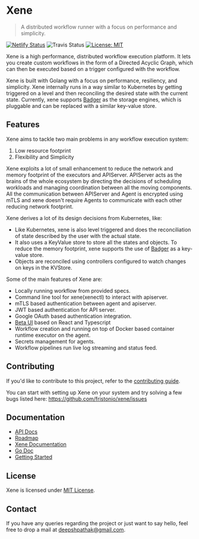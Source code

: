 # Xene

> A distributed workflow runner with a focus on performance and simplicity.

[![Netlify Status](https://api.netlify.com/api/v1/badges/f3adc406-ad04-4059-ad21-6a54f4be6771/deploy-status)](https://app.netlify.com/sites/sad-thompson-bcaa9a/deploys) ![Travis Status](https://travis-ci.com/fristonio/xene.svg?token=xvk2YsyqhEExfPszH3rV&branch=master) [![License: MIT](https://img.shields.io/badge/License-MIT-yellow.svg)](https://opensource.org/licenses/MIT)


Xene is a high performance, distributed workflow execution platform. It lets you create custom workflows in the form of a Directed Acyclic Graph, which can then be executed based on a trigger configured with the workflow.

Xene is built with Golang with a focus on performance, resiliency, and simplicity. Xene internally runs in a way similar to Kubernetes by getting triggered on a level and then reconciling the desired state with the current state. Currently, xene supports [Badger](https://github.com/dgraph-io/badger) as the storage engines, which is pluggable and can be replaced with a similar key-value store.

## Features

Xene aims to tackle two main problems in any workflow execution system:

1. Low resource footprint
2. Flexibility and Simplicity

Xene exploits a lot of small enhancement to reduce the network and memory footprint of the executors and APIServer.
APIServer acts as the brains of the whole ecosystem by directing the decisions of scheduling workloads and managing coordination
between all the moving components. All the communication between APIServer and Agent is encrypted using mTLS and xene doesn't require
Agents to communicate with each other reducing network footprint.

Xene derives a lot of its design decisions from Kubernetes, like:

- Like Kubernetes, xene is also level triggered and does the reconciliation of state described by the user with the actual state.
- It also uses a KeyValue store to store all the states and objects. To reduce the memory footprint, xene supports the use of [Badger](https://github.com/dgraph-io/badger) as a key-value store.
- Objects are reconciled using controllers configured to watch changes on keys in the KVStore.

Some of the main features of Xene are:

- Locally running workflow from provided specs.
- Command line tool for xene(xenectl) to interact with apiserver.
- mTLS based authentication between agent and apiserver.
- JWT based authentication for API server.
- Google OAuth based authentication integration.
- [Beta UI](https://github.com/fristonio/xene-ui) based on React and Typescript
- Workflow creation and running on top of Docker based container runtime executor on the agent.
- Secrets management for agents.
- Workflow pipelines run live log streaming and status feed.

## Contributing

If you'd like to contribute to this project, refer to the [contributing guide](Contributing.md).

You can start with setting up Xene on your system and try solving a few bugs listed here: https://github.com/fristonio/xene/issues

## Documentation

- [API Docs](https://xene-api-docs.netlify.app/apidocs.html)
- [Roadmap](/ROADMAP.md)
- [Xene Documentation](https://xene-api-docs.netlify.app/)
- [Go Doc](https://pkg.go.dev/github.com/fristonio/xene)
- [Getting Started](/docs/GettingStarted.md)

## License

Xene is licensed under [MIT License](https://github.com/fristonio/xene/blob/master/LICENSE.md).

## Contact

If you have any queries regarding the project or just want to say hello, feel free to drop a mail at deepshpathak@gmail.com.
